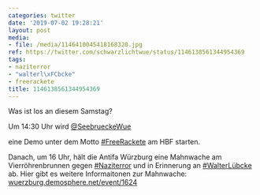 ```yaml
---
categories: twitter
date: '2019-07-02 19:28:21'
layout: post
media:
- file: /media/1146410045418168320.jpg
ref: https://twitter.com/schwarzlichtwue/status/1146138561344954369
tags:
- naziterror
- "walterl\xFCbcke"
- freerackete
title: 1146138561344954369
---
```

Was ist los an diesem Samstag?

Um 14:30 Uhr wird [@SeebrueckeWue](https://twitter.com/SeebrueckeWue)

eine Demo unter dem Motto [#FreeRackete](/t/freerackete) am HBF starten. 

Danach, um 16 Uhr, hält die Antifa Würzburg eine Mahnwache am Vierröhrenbrunnen gegen [#Naziterror](/t/naziterror) und in Erinnerung an [#WalterLübcke](/t/walterlübcke) ab.
Hier gibt es weitere Informaitonen zur Mahnwache: [wuerzburg.demosphere.net/event/1624](https://wuerzburg.demosphere.net/event/1624) 
